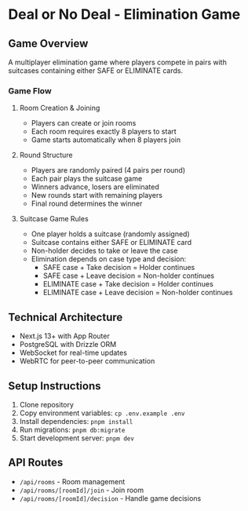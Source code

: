 # Deal or No Deal - Elimination Game

## Game Overview
A multiplayer elimination game where players compete in pairs with suitcases containing either SAFE or ELIMINATE cards.

### Game Flow
1. Room Creation & Joining
   - Players can create or join rooms
   - Each room requires exactly 8 players to start
   - Game starts automatically when 8 players join

2. Round Structure
   - Players are randomly paired (4 pairs per round)
   - Each pair plays the suitcase game
   - Winners advance, losers are eliminated
   - New rounds start with remaining players
   - Final round determines the winner

3. Suitcase Game Rules
   - One player holds a suitcase (randomly assigned)
   - Suitcase contains either SAFE or ELIMINATE card
   - Non-holder decides to take or leave the case
   - Elimination depends on case type and decision:
     * SAFE case + Take decision = Holder continues
     * SAFE case + Leave decision = Non-holder continues
     * ELIMINATE case + Take decision = Holder continues
     * ELIMINATE case + Leave decision = Non-holder continues

## Technical Architecture
- Next.js 13+ with App Router
- PostgreSQL with Drizzle ORM
- WebSocket for real-time updates
- WebRTC for peer-to-peer communication

## Setup Instructions
1. Clone repository
2. Copy environment variables: `cp .env.example .env`
3. Install dependencies: `pnpm install`
4. Run migrations: `pnpm db:migrate`
5. Start development server: `pnpm dev`

## API Routes
- `/api/rooms` - Room management
- `/api/rooms/[roomId]/join` - Join room
- `/api/rooms/[roomId]/decision` - Handle game decisions